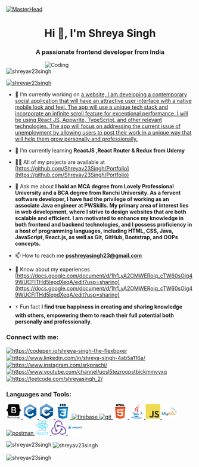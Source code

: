[![MasterHead](https://camo.githubusercontent.com/5b1d292467a7b41f288e50d450674ef3cfb99862405c58b6d440957ae3519c22/68747470733a2f2f666972656261736573746f726167652e676f6f676c65617069732e636f6d2f76302f622f666c6578692d636f64696e672e61707073706f742e636f6d2f6f2f64656d706769372d35323066386435662d363364342d343435332d383832322d6462633134396165323766382e6769663f616c743d6d6564696126746f6b656e3d39316330633762322d393363332d343032392d623031312d316138373033633537333064)](https://rishavchanda.io)
<h1 align="center">Hi 👋, I'm Shreya Singh</h1>
<h3 align="center">A passionate frontend developer from India</h3>
<img align="right" alt="Coding" width="400" src="https://user-images.githubusercontent.com/75851313/151668395-5591532b-28da-46a6-9476-7c9694bcb60e.gif">

<p align="left"> <img src="https://komarev.com/ghpvc/?username=shreyav23singh&label=Profile%20views&color=0e75b6&style=flat" alt="shreyav23singh" /> </p>

<p align="left"> <a href="https://github.com/ryo-ma/github-profile-trophy"><img src="https://github-profile-trophy.vercel.app/?username=shreyav23singh" alt="shreyav23singh" /></a> </p>

- 🔭 I’m currently working on [a website, I am developing a contemporary social application that will have an attractive user interface with a native mobile look and feel. The app will use a unique tech stack and incorporate an infinite scroll feature for exceptional performance. I will be using React JS, Appwrite, TypeScript, and other relevant technologies. The app will focus on addressing the current issue of unemployment by allowing users to post their work in a unique way that will help them grow personally and professionally.](https://github.com/Shreyav23Singh/Jobagram)

- 🌱 I’m currently learning **ReactJS ,React Router & Redux from Udemy**

- 👨‍💻 All of my projects are available at [https://github.com/Shreyav23Singh/Portfolio](https://github.com/Shreyav23Singh/Portfolio)

- 💬 Ask me about **I hold an MCA degree from Lovely Professional University and a BCA degree from Ranchi University. As a fervent software developer, I have had the privilege of working as an associate Java engineer at PWSkills. My primary area of interest lies in web development, where I strive to design websites that are both scalable and efficient. I am motivated to enhance my knowledge in both frontend and backend technologies, and I possess proficiency in a host of programming languages, including HTML, CSS, Java, JavaScript, React.js, as well as Git, GitHub, Bootstrap, and OOPs concepts.**

- 📫 How to reach me **psshreyasingh23@gmail.com**

- 📄 Know about my experiences [https://docs.google.com/document/d/1hfLyA2OMWERoiq_cTW60sOig49WUCFITHd5lepdXeqA/edit?usp=sharing](https://docs.google.com/document/d/1hfLyA2OMWERoiq_cTW60sOig49WUCFITHd5lepdXeqA/edit?usp=sharing)

- ⚡ Fun fact **I find true happiness in creating and sharing knowledge with others, empowering them to reach their full potential both personally and professionally.**

<h3 align="left">Connect with me:</h3>
<p align="left">
<a href="https://codepen.io/https://codepen.io/shreya-singh-the-flexboxer" target="blank"><img align="center" src="https://raw.githubusercontent.com/rahuldkjain/github-profile-readme-generator/master/src/images/icons/Social/codepen.svg" alt="https://codepen.io/shreya-singh-the-flexboxer" height="30" width="40" /></a>
<a href="https://linkedin.com/in/https://www.linkedin.com/in/shreya-singh-4ab5a116a/" target="blank"><img align="center" src="https://raw.githubusercontent.com/rahuldkjain/github-profile-readme-generator/master/src/images/icons/Social/linked-in-alt.svg" alt="https://www.linkedin.com/in/shreya-singh-4ab5a116a/" height="30" width="40" /></a>
<a href="https://instagram.com/https://www.instagram.com/srkprachi/" target="blank"><img align="center" src="https://raw.githubusercontent.com/rahuldkjain/github-profile-readme-generator/master/src/images/icons/Social/instagram.svg" alt="https://www.instagram.com/srkprachi/" height="30" width="40" /></a>
<a href="https://www.youtube.com/c/https://www.youtube.com/channel/ucsl5tezroopstbickmmvyxq" target="blank"><img align="center" src="https://raw.githubusercontent.com/rahuldkjain/github-profile-readme-generator/master/src/images/icons/Social/youtube.svg" alt="https://www.youtube.com/channel/ucsl5tezroopstbickmmvyxq" height="30" width="40" /></a>
<a href="https://www.leetcode.com/https://leetcode.com/shreyasingh_2/" target="blank"><img align="center" src="https://raw.githubusercontent.com/rahuldkjain/github-profile-readme-generator/master/src/images/icons/Social/leet-code.svg" alt="https://leetcode.com/shreyasingh_2/" height="30" width="40" /></a>
</p>

<h3 align="left">Languages and Tools:</h3>
<p align="left"> <a href="https://getbootstrap.com" target="_blank" rel="noreferrer"> <img src="https://raw.githubusercontent.com/devicons/devicon/master/icons/bootstrap/bootstrap-plain-wordmark.svg" alt="bootstrap" width="40" height="40"/> </a> <a href="https://www.cprogramming.com/" target="_blank" rel="noreferrer"> <img src="https://raw.githubusercontent.com/devicons/devicon/master/icons/c/c-original.svg" alt="c" width="40" height="40"/> </a> <a href="https://www.w3schools.com/cpp/" target="_blank" rel="noreferrer"> <img src="https://raw.githubusercontent.com/devicons/devicon/master/icons/cplusplus/cplusplus-original.svg" alt="cplusplus" width="40" height="40"/> </a> <a href="https://www.w3schools.com/css/" target="_blank" rel="noreferrer"> <img src="https://raw.githubusercontent.com/devicons/devicon/master/icons/css3/css3-original-wordmark.svg" alt="css3" width="40" height="40"/> </a> <a href="https://firebase.google.com/" target="_blank" rel="noreferrer"> <img src="https://www.vectorlogo.zone/logos/firebase/firebase-icon.svg" alt="firebase" width="40" height="40"/> </a> <a href="https://git-scm.com/" target="_blank" rel="noreferrer"> <img src="https://www.vectorlogo.zone/logos/git-scm/git-scm-icon.svg" alt="git" width="40" height="40"/> </a> <a href="https://www.w3.org/html/" target="_blank" rel="noreferrer"> <img src="https://raw.githubusercontent.com/devicons/devicon/master/icons/html5/html5-original-wordmark.svg" alt="html5" width="40" height="40"/> </a> <a href="https://www.java.com" target="_blank" rel="noreferrer"> <img src="https://raw.githubusercontent.com/devicons/devicon/master/icons/java/java-original.svg" alt="java" width="40" height="40"/> </a> <a href="https://developer.mozilla.org/en-US/docs/Web/JavaScript" target="_blank" rel="noreferrer"> <img src="https://raw.githubusercontent.com/devicons/devicon/master/icons/javascript/javascript-original.svg" alt="javascript" width="40" height="40"/> </a> <a href="https://www.mysql.com/" target="_blank" rel="noreferrer"> <img src="https://raw.githubusercontent.com/devicons/devicon/master/icons/mysql/mysql-original-wordmark.svg" alt="mysql" width="40" height="40"/> </a> <a href="https://postman.com" target="_blank" rel="noreferrer"> <img src="https://www.vectorlogo.zone/logos/getpostman/getpostman-icon.svg" alt="postman" width="40" height="40"/> </a> <a href="https://reactjs.org/" target="_blank" rel="noreferrer"> <img src="https://raw.githubusercontent.com/devicons/devicon/master/icons/react/react-original-wordmark.svg" alt="react" width="40" height="40"/> </a> <a href="https://redux.js.org" target="_blank" rel="noreferrer"> <img src="https://raw.githubusercontent.com/devicons/devicon/master/icons/redux/redux-original.svg" alt="redux" width="40" height="40"/> </a> <a href="https://webpack.js.org" target="_blank" rel="noreferrer"> <img src="https://raw.githubusercontent.com/devicons/devicon/d00d0969292a6569d45b06d3f350f463a0107b0d/icons/webpack/webpack-original-wordmark.svg" alt="webpack" width="40" height="40"/> </a> </p>

<p><img align="left" src="https://github-readme-stats.vercel.app/api/top-langs?username=shreyav23singh&show_icons=true&locale=en&layout=compact" alt="shreyav23singh" /></p>

<p>&nbsp;<img align="center" src="https://github-readme-stats.vercel.app/api?username=shreyav23singh&show_icons=true&locale=en" alt="shreyav23singh" /></p>

<p><img align="center" src="https://github-readme-streak-stats.herokuapp.com/?user=shreyav23singh&" alt="shreyav23singh" /></p>
